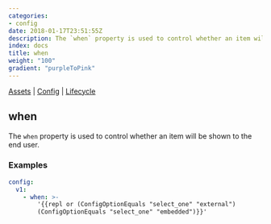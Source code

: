 ```yaml
---
categories:
- config
date: 2018-01-17T23:51:55Z
description: The `when` property is used to control whether an item will be shown to the end user.
index: docs
title: when
weight: "100"
gradient: "purpleToPink"
---
```


[Assets](/api/ship-assets/assets) | [Config](/api/ship-config/config) | [Lifecycle](/api/ship-lifecycle/lifecycle)

## when

The `when` property is used to control whether an item will be shown to the end user.




### Examples

```yaml
config:
  v1:
    - when: >-
        '{{repl or (ConfigOptionEquals "select_one" "external")
        (ConfigOptionEquals "select_one" "embedded")}}'
```
